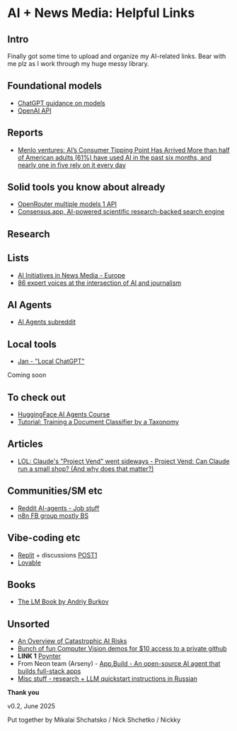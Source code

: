 # AI + News Media: Helpful Links

## Intro

Finally got some time to upload and organize my AI-related links. Bear with me plz as I work through my huge messy library.

## Foundational models

* [ChatGPT guidance on models](https://help.openai.com/en/articles/11165333-chatgpt-enterprise-models-limits)
* [OpenAI API](https://platform.openai.com/)

## Reports

* [Menlo ventures: AI’s Consumer Tipping Point Has Arrived More than half of American adults (61%) have used AI in the past six months, and nearly one in five rely on it every day](https://menlovc.com/perspective/2025-the-state-of-consumer-ai/)

## Solid tools you know about already

* [OpenRouter multiple models 1 API](https://openrouter.ai/)
* [Consensus.app, AI-powered scientific research-backed search engine](https://consensus.app/)

## Research

## Lists 

* [AI Initiatives in News Media - Europe](https://aifornewsroom.in/)
* [86 expert voices at the intersection of AI and journalism](https://www.journalism.co.uk/news/who-to-follow-85-expert-voices-at-the-intersection-of-ai-and-journalism/s2/a1254807/)

## AI Agents

* [AI Agents subreddit](https://www.reddit.com/r/AI_Agents/)

## Local tools

* [Jan - "Local ChatGPT"](https://jan.ai/)

Coming soon 

## To check out

* [HuggingFace AI Agents Course](https://huggingface.co/learn/agents-course/en/unit0/introduction)
* [Tutorial: Training a Document Classifier by a Taxonomy](https://github.com/aburkov/theLMbook/blob/main/document_classifier_with_LLMs_as_labelers.ipynb)

## Articles 

* [LOL: Claude's "Project Vend" went sideways - Project Vend: Can Claude run a small shop? (And why does that matter?)](https://www.anthropic.com/research/project-vend-1)

## Communities/SM etc

* [Reddit AI-agents - Job stuff](https://www.reddit.com/r/AI_Agents/comments/1kvti1h/automate_your_job_search_with_ai_what_we_built/)
* [n8n FB group mostly BS](https://www.facebook.com/groups/979398969285885)

## Vibe-coding etc

* [Replit](https://replit.com/) + discussions [POST1](https://www.facebook.com/a.pisarevsky/posts/pfbid02T6Tp3Pf7sC28TjRvrHHzGz16vFDNQ3x8yFh4whyDLzrtdXP1QNH57C4y9dRBrEyEl)  
* [Lovable](https://lovable.dev)

## Books

* [The LM Book by Andriy Burkov](https://thelmbook.com/)

## Unsorted

* [An Overview of Catastrophic AI Risks](https://safe.ai/ai-risk)
* [Bunch of fun Computer Vision demos for $10 access to a private github](https://www.funwithcomputervision.com/) 
* **LINK 1** [Poynter](https://www.poynter.org/commentary/2025/journalism-crisis-moment-ai/)
* From Neon team (Arseny) - [App.Build - An open-source AI agent that builds full-stack apps](https://www.app.build/) 
* [Misc stuff - research + LLM quickstart instructions in Russian](https://researchim-ai.github.io) 
                                                
**Thank you**

v0.2, June 2025

Put together by Mikalai Shchatsko / Nick Shchetko / Nickky
